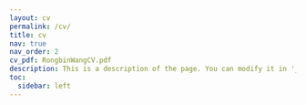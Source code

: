 ```yaml
---
layout: cv
permalink: /cv/
title: cv
nav: true
nav_order: 2
cv_pdf: RongbinWangCV.pdf
description: This is a description of the page. You can modify it in '_pages/cv.md'. You can also change or remove the top pdf download button.
toc:
  sidebar: left
---
```

